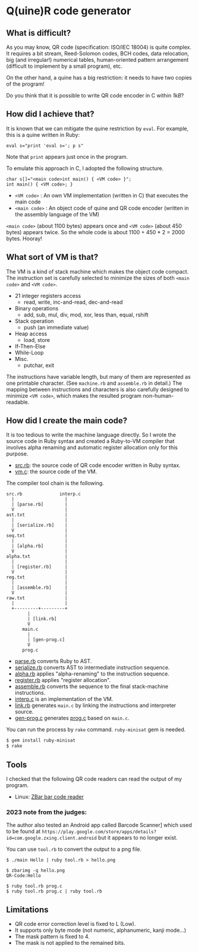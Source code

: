 # Q(uine)R code generator

## What is difficult?

As you may know, QR code (specification: ISO/IEC 18004) is quite complex.  It
requires a bit stream, Reed-Solomon codes, BCH codes, data relocation, big (and
irregular!) numerical tables, human-oriented pattern arrangement (difficult to
implement by a small program), etc.

On the other hand, a quine has a big restriction:
it needs to have two copies of the program!

Do you think that it is possible to write QR code encoder in C within *1kB*?


## How did I achieve that?

It is known that we can mitigate the quine restriction by `eval`.
For example, this is a quine written in Ruby:

    eval s="print 'eval s='; p s"

Note that `print` appears just once in the program.

To emulate this approach in C, I adopted the following structure.

```
char s[]="<main code>int main() { <VM code> }";
int main() { <VM code>; }
```

* `<VM code>` : An own VM implementation (written in C) that executes the main code
* `<main code>` : An object code of quine and QR code encoder (written in the assembly language of the VM)

`<main code>` (about 1100 bytes) appears once and `<VM code>` (about 450 bytes)
appears twice.  So the whole code is about 1100 + 450 * 2 = 2000 bytes.  Hooray!


## What sort of VM is that?

The VM is a kind of stack machine which makes the object code compact.  The
instruction set is carefully selected to minimize the sizes of both `<main
code>` and `<VM code>`.

* 21 integer registers access
  * read, write, inc-and-read, dec-and-read
* Binary operations
  * add, sub, mul, div, mod, xor, less than, equal, rshift
* Stack operation
  * push (an immediate value)
* Heap access
  * load, store
* If-Then-Else
* While-Loop
* Misc.
  * putchar, exit

The instructions have variable length, but many of them are represented as one
printable character.  (See `machine.rb` and `assemble.rb` in detail.) The
mapping between instructions and characters is also carefully designed to
minimize `<VM code>`, which makes the resulted program non-human-readable.


## How did I create the main code?

It is too tedious to write the machine language directly.  So I wrote the source
code in Ruby syntax and created a Ruby-to-VM compiler that involves alpha
renaming and automatic register allocation only for this purpose.

* [src.rb](src.rb): the source code of QR code encoder written in Ruby syntax.
* [vm.c](vm.c): the source code of the VM.

The compiler tool chain is the following.

```
src.rb              interp.c
  |                   |
  | [parse.rb]        |
  V                   |
ast.txt               |
  |                   |
  | [serialize.rb]    |
  V                   |
seq.txt               |
  |                   |
  | [alpha.rb]        |
  V                   |
alpha.txt             |
  |                   |
  | [register.rb]     |
  V                   |
reg.txt               |
  |                   |
  | [assemble.rb]     |
  V                   |
raw.txt               |
  |                   |
  +---------+---------+
	    |
	    | [link.rb]
	    V
	  main.c
	    |
	    | [gen-prog.c]
	    V
	  prog.c
```

* [parse.rb](parse.rb) converts Ruby to AST.
* [serialize.rb](serialize.rb) converts AST to intermediate instruction sequence.
* [alpha.rb](alpha.rb) applies "alpha-renaming" to the instruction sequence.
* [register.rb](register.rb) applies "register allocation".
* [assemble.rb](assemble.rb) converts the sequence to the final stack-machine instructions.
* [interp.c](interp.c) is an implementation of the VM.
* [link.rb](link.rb) generates `main.c` by linking the instructions and interpreter source.
* [gen-prog.c](gen-prog.c) generates [prog.c](prog.c) based on `main.c`.

You can run the process by `rake` command.  `ruby-minisat` gem is needed.

```sh
$ gem install ruby-minisat
$ rake
```

## Tools

I checked that the following QR code readers can read the output of my program.

* Linux: [ZBar bar code reader][1]

### 2023 note from the judges:

The author also tested an Android app called Barcode Scanner] which used to be
found at
`https://play.google.com/store/apps/details?id=com.google.zxing.client.android`
but it appears to no longer exist.

[1]: http://zbar.sourceforge.net/

You can use `tool.rb` to convert the output to a png file.

    $ ./main Hello | ruby tool.rb > hello.png

    $ zbarimg -q hello.png
    QR-Code:Hello

    $ ruby tool.rb prog.c
    $ ruby tool.rb prog.c | ruby tool.rb

## Limitations

* QR code error correction level is fixed to L (Low).
* It supports only byte mode (not numeric, alphanumeric, kanji mode...)
* The mask pattern is fixed to 4.
* The mask is not applied to the remained bits.
